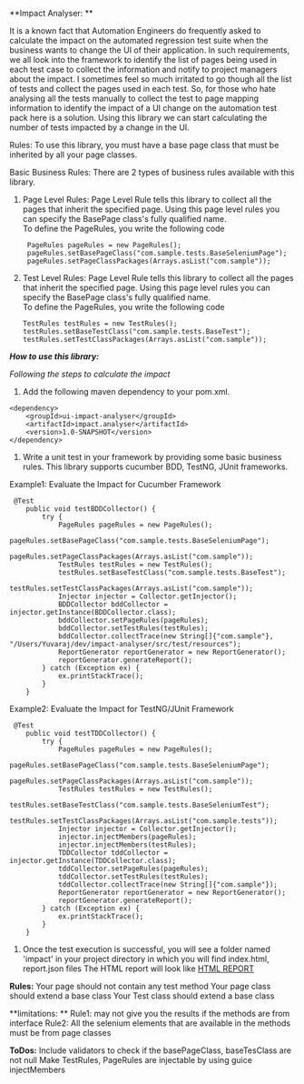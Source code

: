 **Impact Analyser: **

It is a known fact that Automation Engineers do frequently asked to calculate the impact on the automated regression test suite when the business wants to change the UI of their application.
In such requirements, we all look into the framework to identify the list of pages being used in each test case to collect the information and notify to project managers about the impact. I sometimes feel so much
 irritated to go though all the list of tests and collect the pages used in each test. 
 So, for those who hate analysing all the tests manually to collect the test to page mapping information to identify the impact of a UI change on the automation test pack here is a solution.
 Using this library we can start calculating the number of tests impacted by a change in the UI.

Rules: To use this library, you must have a base page class that must be inherited by all your page classes.

Basic Business Rules: There are 2 types of business rules available with this library.

1. Page Level Rules: Page Level Rule tells this library to collect all the pages that inherit the specified page. Using this page level rules you can specify the BasePage class's fully qualified name.  
    To define the PageRules, you write the following code
    ```
     PageRules pageRules = new PageRules();
     pageRules.setBasePageClass("com.sample.tests.BaseSeleniumPage");
     pageRules.setPageClassPackages(Arrays.asList("com.sample"));
    ```
  
1. Test Level Rules: Page Level Rule tells this library to collect all the pages that inherit the specified page. Using this page level rules you can specify the BasePage class's fully qualified name.  
    To define the PageRules, you write the following code
    ```
    TestRules testRules = new TestRules();
    testRules.setBaseTestClass("com.sample.tests.BaseTest");
    testRules.setTestClassPackages(Arrays.asList("com.sample"));
    ```
  
_**How to use this library:**_ 

_Following the steps to calculate the impact_

 1. Add the following maven dependency to your pom.xml.
```
<dependency>
    <groupId>ui-impact-analyser</groupId>
    <artifactId>impact.analyser</artifactId>
    <version>1.0-SNAPSHOT</version>
</dependency>
```
 1. Write a unit test in your framework by providing some basic business rules. This library supports cucumber BDD, TestNG, JUnit frameworks.
 
 Example1: Evaluate the Impact for Cucumber Framework
 ```
  @Test
     public void testBDDCollector() {
         try {
             PageRules pageRules = new PageRules();
             pageRules.setBasePageClass("com.sample.tests.BaseSeleniumPage");
             pageRules.setPageClassPackages(Arrays.asList("com.sample"));
             TestRules testRules = new TestRules();
             testRules.setBaseTestClass("com.sample.tests.BaseTest");
             testRules.setTestClassPackages(Arrays.asList("com.sample"));
             Injector injector = Collector.getInjector();
             BDDCollector bddCollector = injector.getInstance(BDDCollector.class);
             bddCollector.setPageRules(pageRules);
             bddCollector.setTestRules(testRules);
             bddCollector.collectTrace(new String[]{"com.sample"}, "/Users/Yuvaraj/dev/impact-analyser/src/test/resources");
             ReportGenerator reportGenerator = new ReportGenerator();
             reportGenerator.generateReport();
         } catch (Exception ex) {
             ex.printStackTrace();
         }
     }
 ```
 Example2: Evaluate the Impact for TestNG/JUnit Framework
```
 @Test
    public void testTDDCollector() {
        try {
            PageRules pageRules = new PageRules();
            pageRules.setBasePageClass("com.sample.tests.BaseSeleniumPage");
            pageRules.setPageClassPackages(Arrays.asList("com.sample"));
            TestRules testRules = new TestRules();
            testRules.setBaseTestClass("com.sample.tests.BaseSeleniumTest");
            testRules.setTestClassPackages(Arrays.asList("com.sample.tests"));
            Injector injector = Collector.getInjector();
            injector.injectMembers(pageRules);
            injector.injectMembers(testRules);
            TDDCollector tddCollector = injector.getInstance(TDDCollector.class);
            tddCollector.setPageRules(pageRules);
            tddCollector.setTestRules(testRules);
            tddCollector.collectTrace(new String[]{"com.sample"});
            ReportGenerator reportGenerator = new ReportGenerator();
            reportGenerator.generateReport();
        } catch (Exception ex) {
            ex.printStackTrace();
        }
    }
```
 1. Once the test execution is successful, you will see a folder named 'impact' in your project directory in which you will find index.html, report.json files
 The HTML report will look like 
 [HTML REPORT](htmlreport.png)

**Rules:**
Your page should not contain any test method
Your page class should extend a base class
Your Test class should extend a base class

**limitations: **
Rule1: may not give you the results if the methods are from interface
Rule2: All the selenium elements that are available in the methods must be from page classes

**ToDos:**
Include validators to check if the basePageClass, baseTesClass are not null
Make TestRules, PageRules are injectable by using guice injectMembers